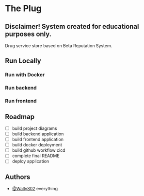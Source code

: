 # The Plug
## Disclaimer! System created for educational purposes only.
Drug service store based on Beta Reputation System.
## Run Locally
### Run with Docker
### Run backend
### Run frontend
## Roadmap
- [ ] build project diagrams
- [ ] build backend application
- [ ] build frontend application
- [ ] build docker deployment
- [ ] build github workflow cicd
- [ ] complete final README
- [ ] deploy application
## Authors
- [@WallyS02](https://github.com/WallyS02) everything
